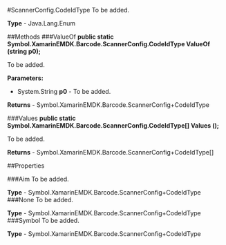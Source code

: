 #ScannerConfig.CodeIdType
To be added.

**Type** - Java.Lang.Enum

##Methods
###ValueOf
**public static Symbol.XamarinEMDK.Barcode.ScannerConfig.CodeIdType ValueOf (string p0);**

To be added.

**Parameters:** 

* System.String **p0** - To be added.

**Returns** - Symbol.XamarinEMDK.Barcode.ScannerConfig+CodeIdType

###Values
**public static Symbol.XamarinEMDK.Barcode.ScannerConfig.CodeIdType[] Values ();**

To be added.


**Returns** - Symbol.XamarinEMDK.Barcode.ScannerConfig+CodeIdType[]

##Properties

###Aim
To be added.

**Type** - Symbol.XamarinEMDK.Barcode.ScannerConfig+CodeIdType
###None
To be added.

**Type** - Symbol.XamarinEMDK.Barcode.ScannerConfig+CodeIdType
###Symbol
To be added.

**Type** - Symbol.XamarinEMDK.Barcode.ScannerConfig+CodeIdType


